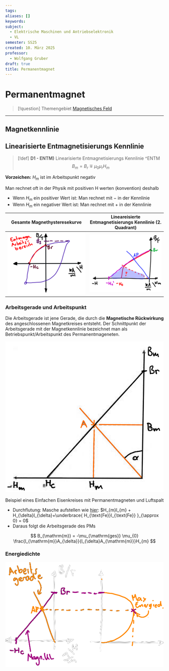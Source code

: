 ```yaml
---
tags: 
aliases: []
keywords: 
subject:
  - Elektrische Maschinen und Antriebselektronik
  - VL
semester: SS25
created: 10. März 2025
professor:
  - Wolfgang Gruber
draft: true
title: Permanentmagnet
---
```

 

# Permanentmagnet

> [!question] Themengebiet [Magnetisches Feld](../Elektrotechnik/Magnetisches%20Feld.md)

---

## Magnetkennlinie

## Linearisierte Entmagnetisierungs Kennlinie

> [!def] **D1 - ENTM)** Linearisierte Entmagnetisierungs Kennlinie ^ENTM
> $$ B_{m} = B_{r} \mp \mu_{0}\mu_{r}H_{m} \tag{ENTM}$$

**Vorzeichen:** $H_{m}$ ist im Arbeitspunkt negativ

Man rechnet oft in der Physik mit positiven H werten (konvention) deshalb 

- Wenn $H_{m}$ ein positiver Wert ist: Man rechnet mit $-$ in der Kennlinie
- Wenn $H_{m}$ ein negativer Wert ist: Man rechnet mit $+$ in der Kennlinie

| Gesamte Magnethysteresekurve                 | **Lineareisierte** Entmagnetisierungs Kennlinie (2. Quadrant) |
| -------------------------------------------- | ------------------------------------------------------------- |
| ![invert_dark\|400](../assets/EntMagnKL.png) | ![invert_dark\|400](../assets/EntMagnKL2.png)                 |

### Arbeitsgerade und Arbeitspunkt

Die Arbeitsgerade ist jene Gerade, die durch die **Magnetische Rückwirkung** des angeschlossenen Magnetkreises entsteht. Der Schnittpunkt der Arbeitsgerade mit der Magnetkennlinie bezeichnet man als Betriebspunkt/Arbeitspunkt des Permanentmageneten.


![invert_dark|300](assets/ArbeitsgeradePM.png)


Beispiel eines Einfachen Eisenkreises mit Permanentmagneten und Luftspalt

- Durchflutung: Masche aufstellen wie [hier](../Elektrotechnik/Maschinen/Magnetkreis.md#^MK-EX-3): $H_{m}l_{m} + H_{\delta}l_{\delta}+\underbrace{ H_{\text{Fe}}l_{\text{Fe}} }_{\approx 0} = 0$
- Daraus folgt die Arbeitsgerade des PMs

$$
B_{\mathrm{m}} = -\mu_{\mathrm{ges}} \mu_{0} \frac{l_{\mathrm{m}}A_{\delta}}{l_{\delta}A_{\mathrm{m}}}H_{m}
$$

### Energiedichte

![invert_light|400](../Elektrotechnik/assets/MagnetKLundEnergie.png)
